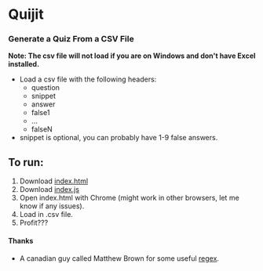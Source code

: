 # Quijit

### Generate a Quiz From a CSV File

**Note: The csv file will not load if you are on Windows and don't have Excel installed.**

* Load a csv file with the following headers:
    * question
    * snippet
    * answer
    * false1
    * ...
    * falseN
* snippet is optional, you can probably have 1-9 false answers.

## To run:
1. Download [index.html](https://github.com/41exio/Quijit/releases/latest/download/index.html)
2. Download [index.js](https://github.com/41exio/Quijit/releases/latest/download/index.js)
3. Open index.html with Chrome (might work in other browsers, let me know if any issues).
4. Load in .csv file.
5. Profit???

#### Thanks

* A canadian guy called Matthew Brown for some useful [regex](https://stackoverflow.com/questions/59218548/what-is-the-best-way-to-convert-from-csv-to-json-when-commas-and-quotations-may/59219146).
